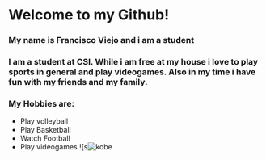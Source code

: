 # Welcome to my Github!

### My name is Francisco Viejo and i am a student
### I am a student at CSI. While i am free at my house i love to play sports in general and play videogames. Also in my time i have fun with my friends and my family.
### My Hobbies are:

* Play volleyball
* Play Basketball
* Watch Football
* Play videogames
![s![kobe](https://user-images.githubusercontent.com/93545953/139723757-89f17be9-7fe0-4ee6-b1ae-c86405354a34.jpg)
